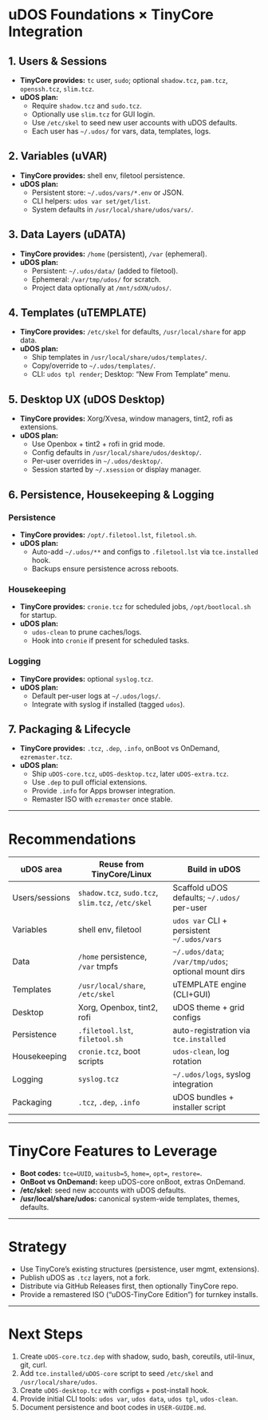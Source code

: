 # uDOS Foundations × TinyCore Integration

## 1. Users & Sessions
- **TinyCore provides:** `tc` user, `sudo`; optional `shadow.tcz`, `pam.tcz`, `openssh.tcz`, `slim.tcz`.
- **uDOS plan:**  
  - Require `shadow.tcz` and `sudo.tcz`.  
  - Optionally use `slim.tcz` for GUI login.  
  - Use `/etc/skel` to seed new user accounts with uDOS defaults.  
  - Each user has `~/.udos/` for vars, data, templates, logs.

## 2. Variables (uVAR)
- **TinyCore provides:** shell env, filetool persistence.  
- **uDOS plan:**  
  - Persistent store: `~/.udos/vars/*.env` or JSON.  
  - CLI helpers: `udos var set/get/list`.  
  - System defaults in `/usr/local/share/udos/vars/`.  

## 3. Data Layers (uDATA)
- **TinyCore provides:** `/home` (persistent), `/var` (ephemeral).  
- **uDOS plan:**  
  - Persistent: `~/.udos/data/` (added to filetool).  
  - Ephemeral: `/var/tmp/udos/` for scratch.  
  - Project data optionally at `/mnt/sdXN/udos/`.  

## 4. Templates (uTEMPLATE)
- **TinyCore provides:** `/etc/skel` for defaults, `/usr/local/share` for app data.  
- **uDOS plan:**  
  - Ship templates in `/usr/local/share/udos/templates/`.  
  - Copy/override to `~/.udos/templates/`.  
  - CLI: `udos tpl render`; Desktop: “New From Template” menu.  

## 5. Desktop UX (uDOS Desktop)
- **TinyCore provides:** Xorg/Xvesa, window managers, tint2, rofi as extensions.  
- **uDOS plan:**  
  - Use Openbox + tint2 + rofi in grid mode.  
  - Config defaults in `/usr/local/share/udos/desktop/`.  
  - Per-user overrides in `~/.udos/desktop/`.  
  - Session started by `~/.xsession` or display manager.  

## 6. Persistence, Housekeeping & Logging

### Persistence
- **TinyCore provides:** `/opt/.filetool.lst`, `filetool.sh`.  
- **uDOS plan:**  
  - Auto-add `~/.udos/**` and configs to `.filetool.lst` via `tce.installed` hook.  
  - Backups ensure persistence across reboots.  

### Housekeeping
- **TinyCore provides:** `cronie.tcz` for scheduled jobs, `/opt/bootlocal.sh` for startup.  
- **uDOS plan:**  
  - `udos-clean` to prune caches/logs.  
  - Hook into `cronie` if present for scheduled tasks.  

### Logging
- **TinyCore provides:** optional `syslog.tcz`.  
- **uDOS plan:**  
  - Default per-user logs at `~/.udos/logs/`.  
  - Integrate with syslog if installed (tagged `udos`).  

## 7. Packaging & Lifecycle
- **TinyCore provides:** `.tcz`, `.dep`, `.info`, onBoot vs OnDemand, `ezremaster.tcz`.  
- **uDOS plan:**  
  - Ship `uDOS-core.tcz`, `uDOS-desktop.tcz`, later `uDOS-extra.tcz`.  
  - Use `.dep` to pull official extensions.  
  - Provide `.info` for Apps browser integration.  
  - Remaster ISO with `ezremaster` once stable.  

---

# Recommendations

| uDOS area | Reuse from TinyCore/Linux | Build in uDOS |
|---|---|---|
| Users/sessions | `shadow.tcz`, `sudo.tcz`, `slim.tcz`, `/etc/skel` | Scaffold uDOS defaults; `~/.udos/` per-user |
| Variables | shell env, filetool | `udos var` CLI + persistent `~/.udos/vars` |
| Data | `/home` persistence, `/var` tmpfs | `~/.udos/data`; `/var/tmp/udos`; optional mount dirs |
| Templates | `/usr/local/share`, `/etc/skel` | uTEMPLATE engine (CLI+GUI) |
| Desktop | Xorg, Openbox, tint2, rofi | uDOS theme + grid configs |
| Persistence | `.filetool.lst`, `filetool.sh` | auto-registration via `tce.installed` |
| Housekeeping | `cronie.tcz`, boot scripts | `udos-clean`, log rotation |
| Logging | `syslog.tcz` | `~/.udos/logs`, syslog integration |
| Packaging | `.tcz`, `.dep`, `.info` | uDOS bundles + installer script |

---

# TinyCore Features to Leverage
- **Boot codes:** `tce=UUID`, `waitusb=5`, `home=`, `opt=`, `restore=`.  
- **OnBoot vs OnDemand:** keep uDOS-core onBoot, extras OnDemand.  
- **/etc/skel:** seed new accounts with uDOS defaults.  
- **/usr/local/share/udos:** canonical system-wide templates, themes, defaults.  

---

# Strategy
- Use TinyCore’s existing structures (persistence, user mgmt, extensions).  
- Publish uDOS as `.tcz` layers, not a fork.  
- Distribute via GitHub Releases first, then optionally TinyCore repo.  
- Provide a remastered ISO (“uDOS-TinyCore Edition”) for turnkey installs.  

---

# Next Steps
1. Create `uDOS-core.tcz.dep` with shadow, sudo, bash, coreutils, util-linux, git, curl.  
2. Add `tce.installed/uDOS-core` script to seed `/etc/skel` and `/usr/local/share/udos`.  
3. Create `uDOS-desktop.tcz` with configs + post-install hook.  
4. Provide initial CLI tools: `udos var`, `udos data`, `udos tpl`, `udos-clean`.  
5. Document persistence and boot codes in `USER-GUIDE.md`.  
